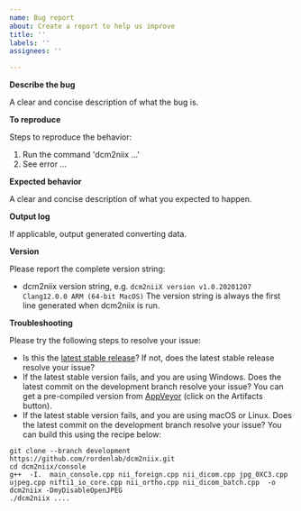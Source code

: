 ```yaml
---
name: Bug report
about: Create a report to help us improve
title: ''
labels: ''
assignees: ''

---
```


**Describe the bug**

A clear and concise description of what the bug is.

**To reproduce**

Steps to reproduce the behavior:
1. Run the command 'dcm2niix ...'
2. See error ...

**Expected behavior**

A clear and concise description of what you expected to happen.

**Output log**

If applicable, output generated converting data.

**Version**

Please report the complete version string:

 - dcm2niix version string, e.g. `dcm2niiX version v1.0.20201207  Clang12.0.0 ARM (64-bit MacOS)` The version string is always the first line generated when dcm2niix is run.

**Troubleshooting**

Please try the following steps to resolve your issue:

 - Is this the [latest stable release](https://github.com/rordenlab/dcm2niix/releases)? If not, does the latest stable release resolve your issue?
 - If the latest stable version fails, and you are using Windows. Does the latest commit on the development branch resolve your issue? You can get a pre-compiled version from [AppVeyor](https://ci.appveyor.com/project/neurolabusc/dcm2niix) (click on the Artifacts button).
 - If the latest stable version fails, and you are using macOS or Linux. Does the latest commit on the development branch resolve your issue? You can build this using the recipe below:

```
git clone --branch development https://github.com/rordenlab/dcm2niix.git
cd dcm2niix/console
g++  -I.  main_console.cpp nii_foreign.cpp nii_dicom.cpp jpg_0XC3.cpp ujpeg.cpp nifti1_io_core.cpp nii_ortho.cpp nii_dicom_batch.cpp  -o dcm2niix -DmyDisableOpenJPEG
./dcm2niix ....
```
